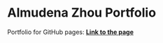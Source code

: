 # Almudena Zhou Portfolio

Portfolio for GitHub pages: **[Link to the page](https://almudenazhou.github.io/)**
